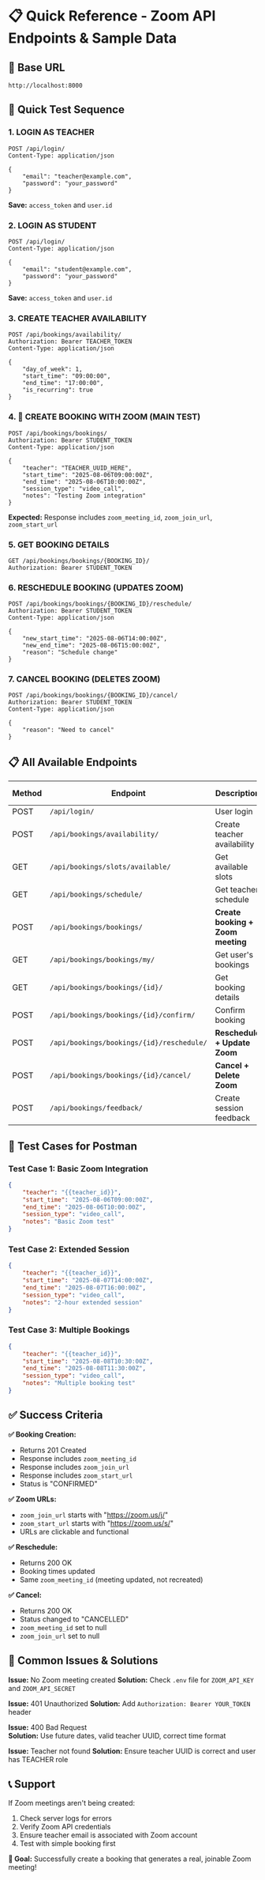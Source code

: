 # 📋 Quick Reference - Zoom API Endpoints & Sample Data

## 🔗 Base URL
```
http://localhost:8000
```

## 🚀 Quick Test Sequence

### 1. LOGIN AS TEACHER
```
POST /api/login/
Content-Type: application/json

{
    "email": "teacher@example.com",
    "password": "your_password"
}
```
**Save:** `access_token` and `user.id`

### 2. LOGIN AS STUDENT  
```
POST /api/login/
Content-Type: application/json

{
    "email": "student@example.com", 
    "password": "your_password"
}
```
**Save:** `access_token` and `user.id`

### 3. CREATE TEACHER AVAILABILITY
```
POST /api/bookings/availability/
Authorization: Bearer TEACHER_TOKEN
Content-Type: application/json

{
    "day_of_week": 1,
    "start_time": "09:00:00",
    "end_time": "17:00:00",
    "is_recurring": true
}
```

### 4. 🎯 CREATE BOOKING WITH ZOOM (MAIN TEST)
```
POST /api/bookings/bookings/
Authorization: Bearer STUDENT_TOKEN
Content-Type: application/json

{
    "teacher": "TEACHER_UUID_HERE",
    "start_time": "2025-08-06T09:00:00Z",
    "end_time": "2025-08-06T10:00:00Z",
    "session_type": "video_call",
    "notes": "Testing Zoom integration"
}
```
**Expected:** Response includes `zoom_meeting_id`, `zoom_join_url`, `zoom_start_url`

### 5. GET BOOKING DETAILS
```
GET /api/bookings/bookings/{BOOKING_ID}/
Authorization: Bearer STUDENT_TOKEN
```

### 6. RESCHEDULE BOOKING (UPDATES ZOOM)
```
POST /api/bookings/bookings/{BOOKING_ID}/reschedule/
Authorization: Bearer STUDENT_TOKEN
Content-Type: application/json

{
    "new_start_time": "2025-08-06T14:00:00Z",
    "new_end_time": "2025-08-06T15:00:00Z",
    "reason": "Schedule change"
}
```

### 7. CANCEL BOOKING (DELETES ZOOM)
```
POST /api/bookings/bookings/{BOOKING_ID}/cancel/
Authorization: Bearer STUDENT_TOKEN
Content-Type: application/json

{
    "reason": "Need to cancel"
}
```

## 📋 All Available Endpoints

| Method | Endpoint | Description | Auth Required |
|--------|----------|-------------|---------------|
| POST | `/api/login/` | User login | No |
| POST | `/api/bookings/availability/` | Create teacher availability | Teacher |
| GET | `/api/bookings/slots/available/` | Get available slots | Student |
| GET | `/api/bookings/schedule/` | Get teacher schedule | Teacher |
| POST | `/api/bookings/bookings/` | **Create booking + Zoom meeting** | Student |
| GET | `/api/bookings/bookings/my/` | Get user's bookings | Any |
| GET | `/api/bookings/bookings/{id}/` | Get booking details | Owner |
| POST | `/api/bookings/bookings/{id}/confirm/` | Confirm booking | Teacher |
| POST | `/api/bookings/bookings/{id}/reschedule/` | **Reschedule + Update Zoom** | Owner |
| POST | `/api/bookings/bookings/{id}/cancel/` | **Cancel + Delete Zoom** | Owner |
| POST | `/api/bookings/feedback/` | Create session feedback | Any |

## 🎯 Test Cases for Postman

### Test Case 1: Basic Zoom Integration
```json
{
    "teacher": "{{teacher_id}}",
    "start_time": "2025-08-06T09:00:00Z",
    "end_time": "2025-08-06T10:00:00Z",
    "session_type": "video_call",
    "notes": "Basic Zoom test"
}
```

### Test Case 2: Extended Session
```json
{
    "teacher": "{{teacher_id}}",
    "start_time": "2025-08-07T14:00:00Z", 
    "end_time": "2025-08-07T16:00:00Z",
    "session_type": "video_call",
    "notes": "2-hour extended session"
}
```

### Test Case 3: Multiple Bookings
```json
{
    "teacher": "{{teacher_id}}",
    "start_time": "2025-08-08T10:30:00Z",
    "end_time": "2025-08-08T11:30:00Z", 
    "session_type": "video_call",
    "notes": "Multiple booking test"
}
```

## ✅ Success Criteria

**✅ Booking Creation:**
- Returns 201 Created
- Response includes `zoom_meeting_id`
- Response includes `zoom_join_url` 
- Response includes `zoom_start_url`
- Status is "CONFIRMED"

**✅ Zoom URLs:**
- `zoom_join_url` starts with "https://zoom.us/j/"
- `zoom_start_url` starts with "https://zoom.us/s/"
- URLs are clickable and functional

**✅ Reschedule:**
- Returns 200 OK
- Booking times updated
- Same `zoom_meeting_id` (meeting updated, not recreated)

**✅ Cancel:**
- Returns 200 OK
- Status changed to "CANCELLED"
- `zoom_meeting_id` set to null
- `zoom_join_url` set to null

## 🚨 Common Issues & Solutions

**Issue:** No Zoom meeting created
**Solution:** Check `.env` file for `ZOOM_API_KEY` and `ZOOM_API_SECRET`

**Issue:** 401 Unauthorized
**Solution:** Add `Authorization: Bearer YOUR_TOKEN` header

**Issue:** 400 Bad Request  
**Solution:** Use future dates, valid teacher UUID, correct time format

**Issue:** Teacher not found
**Solution:** Ensure teacher UUID is correct and user has TEACHER role

## 📞 Support

If Zoom meetings aren't being created:
1. Check server logs for errors
2. Verify Zoom API credentials
3. Ensure teacher email is associated with Zoom account
4. Test with simple booking first

**🎯 Goal:** Successfully create a booking that generates a real, joinable Zoom meeting!
